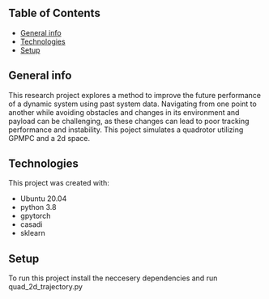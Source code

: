 ## Table of Contents
* [General info](#general-info)
* [Technologies](#technologies)
* [Setup](#setup)

## General info
This research project explores a method to improve the future performance of a dynamic system using past system data. 
Navigating from one point to another while avoiding obstacles and changes in its environment and payload can be challenging, as these changes can lead to poor tracking performance and instability. This poject simulates a quadrotor utilizing GPMPC and a 2d space.

## Technologies
This project was created with:
* Ubuntu 20.04
* python 3.8
* gpytorch
* casadi
* sklearn

## Setup
To run this project install the neccesery dependencies and run quad_2d_trajectory.py
